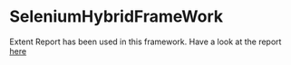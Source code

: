 # SeleniumHybridFrameWork
Extent Report has been used in this framework.
Have a look at the report  [here](C:/Users/RA20312005/Documents/22-23%20Poc/SeleniumPoc1finalReport/ExtentReports/extentreport.html)
